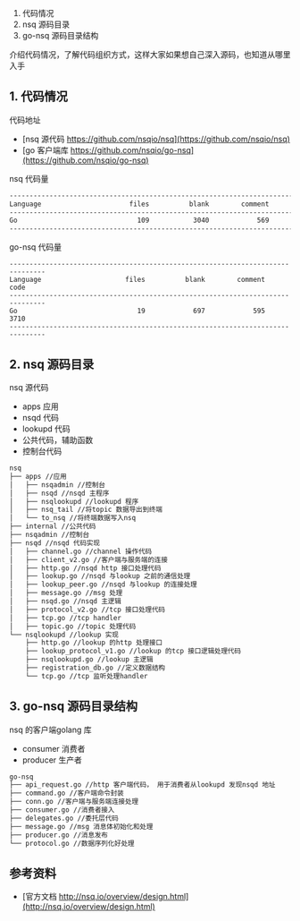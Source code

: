 <!-- ---
title: nsq structure
date: 2018-09-11 14:12:17
category: language, go, nsq
--- -->

1. 代码情况
2. nsq 源码目录
3. go-nsq 源码目录结构

介绍代码情况，了解代码组织方式，这样大家如果想自己深入源码，也知道从哪里入手

## 1. 代码情况

代码地址

- [nsq 源代码 https://github.com/nsqio/nsq](https://github.com/nsqio/nsq)
- [go 客户端库 https://github.com/nsqio/go-nsq](https://github.com/nsqio/go-nsq)

nsq 代码量

```sh
--------------------------------------------------------------------------------
Language                      files          blank        comment           code
--------------------------------------------------------------------------------
Go                              109           3040            569          16188
--------------------------------------------------------------------------------
```

go-nsq 代码量

```
-------------------------------------------------------------------------------
Language                     files          blank        comment           code
-------------------------------------------------------------------------------
Go                              19            697            595           3710
-------------------------------------------------------------------------------
```

## 2. nsq 源码目录

nsq 源代码

- apps 应用
- nsqd 代码
- lookupd 代码
- 公共代码，辅助函数
- 控制台代码


```sh
nsq
├── apps //应用
│   ├── nsqadmin //控制台
│   ├── nsqd //nsqd 主程序
│   ├── nsqlookupd //lookupd 程序
│   ├── nsq_tail //将topic 数据导出到终端
│   └── to_nsq //将终端数据写入nsq
├── internal //公共代码
├── nsqadmin //控制台
├── nsqd //nsqd 代码实现
│   ├── channel.go //channel 操作代码
│   ├── client_v2.go //客户端与服务端的连接
│   ├── http.go //nsqd http 接口处理代码
│   ├── lookup.go //nsqd 与lookup 之前的通信处理
│   ├── lookup_peer.go //nsqd 与lookup 的连接处理
│   ├── message.go //msg 处理
│   ├── nsqd.go //nsqd 主逻辑
│   ├── protocol_v2.go //tcp 接口处理代码
│   ├── tcp.go //tcp handler
│   ├── topic.go //topic 处理代码
└── nsqlookupd //lookup 实现
    ├── http.go //lookup 的http 处理接口
    ├── lookup_protocol_v1.go //lookup 的tcp 接口逻辑处理代码
    ├── nsqlookupd.go //lookup 主逻辑
    ├── registration_db.go //定义数据结构
    └── tcp.go //tcp 监听处理handler
```

## 3. go-nsq 源码目录结构

nsq 的客户端golang 库

- consumer 消费者
- producer 生产者

```sh
go-nsq
├── api_request.go //http 客户端代码， 用于消费者从lookupd 发现nsqd 地址
├── command.go //客户端命令封装
├── conn.go //客户端与服务端连接处理
├── consumer.go //消费者接入
├── delegates.go //委托层代码
├── message.go //msg 消息体初始化和处理
├── producer.go //消息发布
└── protocol.go //数据序列化好处理
```


## 参考资料

- [官方文档 http://nsq.io/overview/design.html](http://nsq.io/overview/design.html)